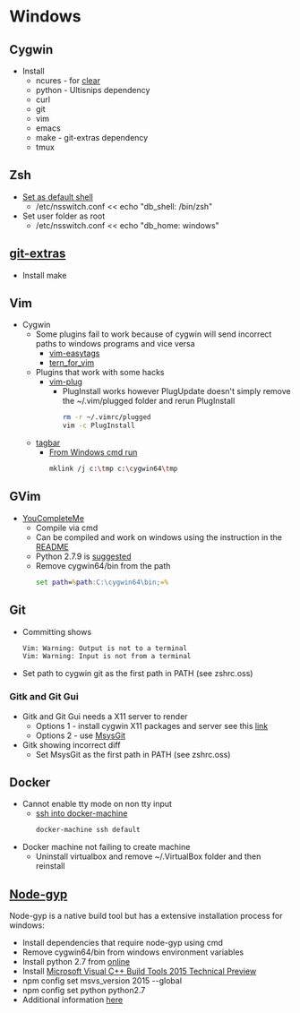 # Windows

## Cygwin
* Install
  * ncures - for [clear](http://stackoverflow.com/a/11249071)
  * python - Ultisnips dependency
  * curl
  * git
  * vim
  * emacs
  * make - git-extras dependency
  * tmux

## Zsh
* [Set as default shell](https://cygwin.com/cygwin-ug-net/ntsec.html#ntsec-mapping-nsswitch)
  * /etc/nsswitch.conf << echo "db_shell: /bin/zsh"
* Set user folder as root
  * /etc/nsswitch.conf << echo "db_home: windows"


## [git-extras](https://github.com/tj/git-extras)
* Install make

## Vim
* Cygwin
  * Some plugins fail to work because of cygwin will send incorrect paths to
    windows programs and vice versa
    * [vim-easytags](https://github.com/xolox/vim-easytags)
    * [tern_for_vim](https://github.com/ternjs/tern_for_vim)
  * Plugins that work with some hacks
    * [vim-plug](https://github.com/junegunn/vim-plug)
      * PlugInstall works however PlugUpdate doesn't simply remove the
        ~/.vim/plugged folder and rerun PlugInstall
          ```bash
          rm -r ~/.vimrc/plugged
          vim -c PlugInstall
          ```
  * [tagbar](https://github.com/majutsushi/tagbar)
    * [From Windows cmd run](https://github.com/majutsushi/tagbar/issues/260#issuecomment-135898610)
        ```bash
        mklink /j c:\tmp c:\cygwin64\tmp
        ```

## GVim
* [YouCompleteMe](https://github.com/Valloric/YouCompleteMe)
  * Compile via cmd
  * Can be compiled and work on windows using the instruction in the
    [README](https://github.com/Valloric/YouCompleteMe#windows-installation)
  * Python 2.7.9 is
    [suggested](http://stackoverflow.com/questions/32025090/vim-for-windows-python-doesnt-load-properly-crashes)
  * Remove cygwin64/bin from the path
      ```cmd
      set path=%path:C:\cygwin64\bin;=%
      ```

## Git
* Committing shows
    ```bash
    Vim: Warning: Output is not to a terminal
    Vim: Warning: Input is not from a terminal
    ```
* Set path to cygwin git as the first path in PATH (see zshrc.oss)

### Gitk and Git Gui
* Gitk and Git Gui needs a X11 server to render
  * Options 1 - install cygwin X11 packages and server see this [link](http://stackoverflow.com/questions/9393462/cannot-launch-git-gui-using-cygwin-on-windows/9418800#9418800)
  * Options 2 - use [MsysGit](https://git-for-windows.github.io/)
* Gitk showing incorrect diff
  * Set MsysGit as the first path in PATH (see zshrc.oss)

## Docker
* Cannot enable tty mode on non tty input
  * [ssh into docker-machine](https://github.com/docker/docker/issues/12469#issuecomment-138426213)
      ```bash
      docker-machine ssh default
      ```
* Docker machine not failing to create machine
  * Uninstall virtualbox and remove ~/.VirtualBox folder and then reinstall

## [Node-gyp](https://github.com/nodejs/node-gyp)
Node-gyp is a native build tool but has a extensive installation process for windows:
* Install dependencies that require node-gyp using cmd
* Remove cygwin64/bin from windows environment variables
* Install python 2.7 from [online](https://www.python.org/downloads/)
* Install [Microsoft Visual C++ Build Tools 2015 Technical Preview](http://www.microsoft.com/en-us/download/details.aspx?id=49983)
* npm config set msvs_version 2015 --global
* npm config set python python2.7
* Additional information [here](https://github.com/nodejs/node-gyp/issues/629#issuecomment-153196245)
